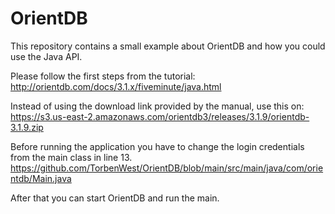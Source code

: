 # OrientDB
This repository contains a small example about OrientDB and how you could use the Java API.

Please follow the first steps from the tutorial: <br>
http://orientdb.com/docs/3.1.x/fiveminute/java.html

Instead of using the download link provided by the manual, use this on: <br>
https://s3.us-east-2.amazonaws.com/orientdb3/releases/3.1.9/orientdb-3.1.9.zip

Before running the application you have to change the login credentials from the main class in line 13. <br>
https://github.com/TorbenWest/OrientDB/blob/main/src/main/java/com/orientdb/Main.java

After that you can start OrientDB and run the main. 

